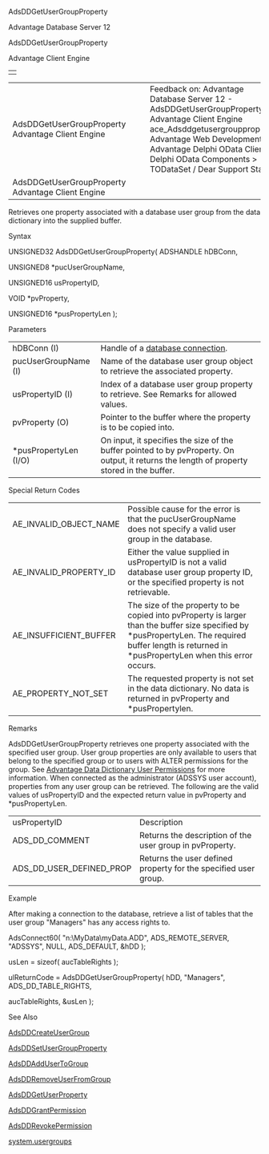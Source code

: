 AdsDDGetUserGroupProperty




Advantage Database Server 12  

AdsDDGetUserGroupProperty

Advantage Client Engine

|  |
| --- |
|  |

|  |  |  |  |  |
| --- | --- | --- | --- | --- |
| AdsDDGetUserGroupProperty  Advantage Client Engine |  |  | Feedback on: Advantage Database Server 12 - AdsDDGetUserGroupProperty Advantage Client Engine ace\_Adsddgetusergroupproperty Advantage Web Development > Advantage Delphi OData Client > Delphi OData Components > TODataSet / Dear Support Staff, |  |
| AdsDDGetUserGroupProperty  Advantage Client Engine |  |  |  |  |

Retrieves one property associated with a database user group from the data dictionary into the supplied buffer.

Syntax

UNSIGNED32 AdsDDGetUserGroupProperty( ADSHANDLE hDBConn,

UNSIGNED8 \*pucUserGroupName,

UNSIGNED16 usPropertyID,

VOID \*pvProperty,

UNSIGNED16 \*pusPropertyLen );

Parameters

|  |  |
| --- | --- |
| hDBConn (I) | Handle of a [database connection](javascript:hhpopuplink.TextPopup(popid_465551922,FontFace,-1,-1,-1,-1)). |
| pucUserGroupName (I) | Name of the database user group object to retrieve the associated property. |
| usPropertyID (I) | Index of a database user group property to retrieve. See Remarks for allowed values. |
| pvProperty (O) | Pointer to the buffer where the property is to be copied into. |
| \*pusPropertyLen (I/O) | On input, it specifies the size of the buffer pointed to by pvProperty. On output, it returns the length of property stored in the buffer. |

Special Return Codes

|  |  |
| --- | --- |
| AE\_INVALID\_OBJECT\_NAME | Possible cause for the error is that the pucUserGroupName does not specify a valid user group in the database. |
| AE\_INVALID\_PROPERTY\_ID | Either the value supplied in usPropertyID is not a valid database user group property ID, or the specified property is not retrievable. |
| AE\_INSUFFICIENT\_BUFFER | The size of the property to be copied into pvProperty is larger than the buffer size specified by \*pusPropertyLen. The required buffer length is returned in \*pusPropertyLen when this error occurs. |
| AE\_PROPERTY\_NOT\_SET | The requested property is not set in the data dictionary. No data is returned in pvProperty and \*pusPropertylen. |

Remarks

AdsDDGetUserGroupProperty retrieves one property associated with the specified user group. User group properties are only available to users that belong to the specified group or to users with ALTER permissions for the group. See [Advantage Data Dictionary User Permissions](master_advantage_data_dictionary_user_permissions.htm) for more information. When connected as the administrator (ADSSYS user account), properties from any user group can be retrieved. The following are the valid values of usPropertyID and the expected return value in pvProperty and \*pusPropertyLen.

|  |  |
| --- | --- |
| usPropertyID | Description |
| ADS\_DD\_COMMENT | Returns the description of the user group in pvProperty. |
| ADS\_DD\_USER\_DEFINED\_PROP | Returns the user defined property for the specified user group. |

Example

After making a connection to the database, retrieve a list of tables that the user group "Managers" has any access rights to.

AdsConnect60( "n:\\MyData\\myData.ADD", ADS\_REMOTE\_SERVER, "ADSSYS", NULL, ADS\_DEFAULT, &hDD );

usLen = sizeof( aucTableRights );

ulReturnCode = AdsDDGetUserGroupProperty( hDD, "Managers", ADS\_DD\_TABLE\_RIGHTS,

aucTableRights, &usLen );

See Also

[AdsDDCreateUserGroup](ace_adsddcreateusergroup.htm)

[AdsDDSetUserGroupProperty](ace_adsddsetusergroupproperty.htm)

[AdsDDAddUserToGroup](ace_adsddaddusertogroup.htm)

[AdsDDRemoveUserFromGroup](ace_adsddremoveuserfromgroup.htm)

[AdsDDGetUserProperty](ace_adsddgetuserproperty.htm)

[AdsDDGrantPermission](ace_adsddgrantpermission.htm)

[AdsDDRevokePermission](ace_adsddrevokepermission.htm)

[system.usergroups](master_system_usergroups.htm)